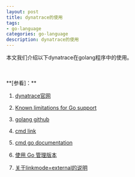 ```yaml
---
layout: post
title: dynatrace的使用
tags:
- go-language
categories: go-language
description: dynatrace的使用
---
```



本文我们介绍以下dynatrace在golang程序中的使用。


<!-- more -->











<br />
<br />
**[参看]：**

1. [dynatrace官网](https://www.dynatrace.com/)

2. [Known limitations for Go support](https://www.dynatrace.com/support/help/technology-support/application-software/go/support/go-known-limitations/#expand-example-372)

3. [golang github](https://github.com/golang)

4. [cmd link](https://pkg.go.dev/cmd/link)

5. [cmd go documentation](https://pkg.go.dev/cmd/go#hdr-Compile_packages_and_dependencies)

6. [使用 Go 管理版本](https://segmentfault.com/a/1190000020865284?utm_campaign=studygolang.com&utm_medium=studygolang.com&utm_source=studygolang.com)

7. [关于linkmode=external的说明](https://github.com/golang/go/blob/master/src/cmd/cgo/doc.go)

<br />
<br />
<br />

